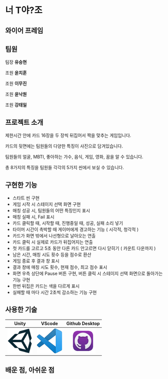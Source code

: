 # 너 T야?조

## 와이어 프레임

## 팀원

  팀장 **유승현**
  
  조원 **윤치훈**

  조원 **이무진**

  조원 **윤낙원**

  조원 **강태일**
  
## 프로젝트 소개

 제한시간 안에 카드 16장을 두 장씩 뒤집어서 짝을 맞추는 게임입니다.

 카드의 뒷면에는 팀원들의 다양한 특징이 사진으로 담겨있습니다.

 팀원들의 얼굴, MBTI, 좋아하는 가수, 음식, 게임, 영화, 꿈을 알 수 있습니다.

 총 8가지의 특징을 팀원들 각각의 5가지 씬에서 보실 수 있습니다.

## 구현한 기능

+ 스타트 씬 구현
+ 게임 시작 시 스테이지 선택 화면 구현
+ 매칭 성공 시, 팀원들의 어떤 특징인지 표시
+ 매칭 실패 시, Fail 표시
+ 카드 클릭할 때, 시작할 때, 진행중일 때, 성공, 실패 소리 넣기
+ 타이머 시간이 촉박할 때 게이머에게 경고하는 기능 ( 시각적, 청각적 )
+ 카드가 화면 밖에서 나선형으로 날아오는 연출
+ 카드 클릭 시 실제로 카드가 뒤집어지는 연출
+ 첫 카드를 고르고 5초 동안 다른 카드 안고르면 다시 닫히기 ( 카운트 다운까지 )
+ 남은 시간, 매칭 시도 횟수 등을 점수로 환산
+ 게임 종료 후 결과 창 표시
+ 결과 창에 매칭 시도 횟수, 현재 점수, 최고 점수 표시
+ 화면 우측 상단에 Pause 버튼 구현, 버튼 클릭 시 스테이지 선택 화면으로 돌아가는 기능 구현
+ 한번 뒤집은 카드는 색을 다르게 표시
+ 실패할 때 마다 시간 2초씩 감소하는 기능 구현


## 사용한 기술

|Unity|VScode|Github Desktop|
|:---:|:---:|:---:|
|![유니티로고](https://github.com/201870024YuSeungHyeon/SpartaCampB-8/blob/main/png-clipart-unity-technologies-programmer-game-engine-video-game-others-miscellaneous-game-AnyEraser.png)|![vs코드로고](https://github.com/201870024YuSeungHyeon/SpartaCampB-8/blob/main/png-transparent-visual-studio-code-logo-AnyEraser-removebg-preview.png)|![깃허브 로고](https://github.com/201870024YuSeungHyeon/SpartaCampB-8/blob/main/github-desktop-2021-05-20-AnyEraser.png)|

## 배운 점, 아쉬운 점
